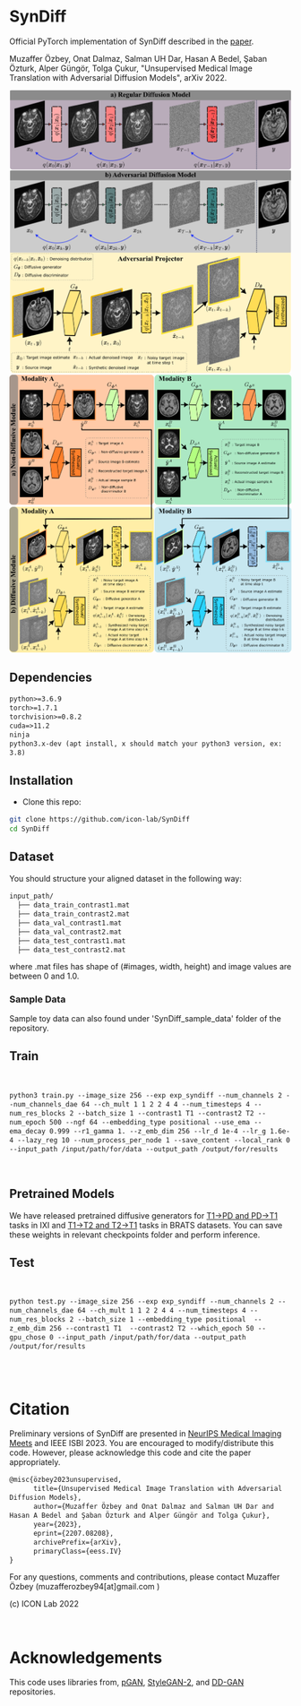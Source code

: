 # SynDiff

Official PyTorch implementation of SynDiff described in the [paper](https://arxiv.org/abs/2207.08208).

Muzaffer Özbey, Onat Dalmaz, Salman UH Dar, Hasan A Bedel, Şaban Özturk, Alper Güngör, Tolga Çukur, "Unsupervised Medical Image Translation with Adversarial Diffusion Models", arXiv 2022.

<img src="./figures/adv_diff.png" width="600px">

<img src="./figures/syndiff.png" width="600px">

## Dependencies

```
python>=3.6.9
torch>=1.7.1
torchvision>=0.8.2
cuda=>11.2
ninja
python3.x-dev (apt install, x should match your python3 version, ex: 3.8)
```

## Installation
- Clone this repo:
```bash
git clone https://github.com/icon-lab/SynDiff
cd SynDiff
```

## Dataset
You should structure your aligned dataset in the following way:



```
input_path/
  ├── data_train_contrast1.mat
  ├── data_train_contrast2.mat
  ├── data_val_contrast1.mat
  ├── data_val_contrast2.mat
  ├── data_test_contrast1.mat
  ├── data_test_contrast2.mat
```

where .mat files has shape of (#images, width, height) and image values are between 0 and 1.0. 
### Sample Data
Sample toy data can also found under 'SynDiff_sample_data' folder of the repository. 



## Train

<br />

```
python3 train.py --image_size 256 --exp exp_syndiff --num_channels 2 --num_channels_dae 64 --ch_mult 1 1 2 2 4 4 --num_timesteps 4 --num_res_blocks 2 --batch_size 1 --contrast1 T1 --contrast2 T2 --num_epoch 500 --ngf 64 --embedding_type positional --use_ema --ema_decay 0.999 --r1_gamma 1. --z_emb_dim 256 --lr_d 1e-4 --lr_g 1.6e-4 --lazy_reg 10 --num_process_per_node 1 --save_content --local_rank 0 --input_path /input/path/for/data --output_path /output/for/results
```

<br />

## Pretrained Models
We have released pretrained diffusive generators for [T1->PD and PD->T1](https://drive.google.com/file/d/1Hfvnz29NaTFqPMX6RGaEv4Qnt8HeoxZz/view?usp=sharing) tasks in IXI and [T1->T2 and T2->T1](https://drive.google.com/file/d/1Hfvnz29NaTFqPMX6RGaEv4Qnt8HeoxZz/view?usp=sharing) tasks in BRATS datasets. You can save these weights in relevant checkpoints folder and perform inference.

## Test

<br />

```
python test.py --image_size 256 --exp exp_syndiff --num_channels 2 --num_channels_dae 64 --ch_mult 1 1 2 2 4 4 --num_timesteps 4 --num_res_blocks 2 --batch_size 1 --embedding_type positional  --z_emb_dim 256 --contrast1 T1  --contrast2 T2 --which_epoch 50 --gpu_chose 0 --input_path /input/path/for/data --output_path /output/for/results
```

<br />
<br />


# Citation
Preliminary versions of SynDiff are presented in [NeurIPS Medical Imaging Meets](https://www.cse.cuhk.edu.hk/~qdou/public/medneurips2022/105.pdf) and IEEE ISBI 2023.
You are encouraged to modify/distribute this code. However, please acknowledge this code and cite the paper appropriately.
```
@misc{özbey2023unsupervised,
      title={Unsupervised Medical Image Translation with Adversarial Diffusion Models}, 
      author={Muzaffer Özbey and Onat Dalmaz and Salman UH Dar and Hasan A Bedel and Şaban Özturk and Alper Güngör and Tolga Çukur},
      year={2023},
      eprint={2207.08208},
      archivePrefix={arXiv},
      primaryClass={eess.IV}
}

```
For any questions, comments and contributions, please contact Muzaffer Özbey (muzafferozbey94[at]gmail.com ) <br />

(c) ICON Lab 2022

<br />

# Acknowledgements

This code uses libraries from, [pGAN](https://github.com/icon-lab/pGAN-cGAN), [StyleGAN-2](https://github.com/NVlabs/stylegan2), and [DD-GAN](https://github.com/NVlabs/denoising-diffusion-gan) repositories.
